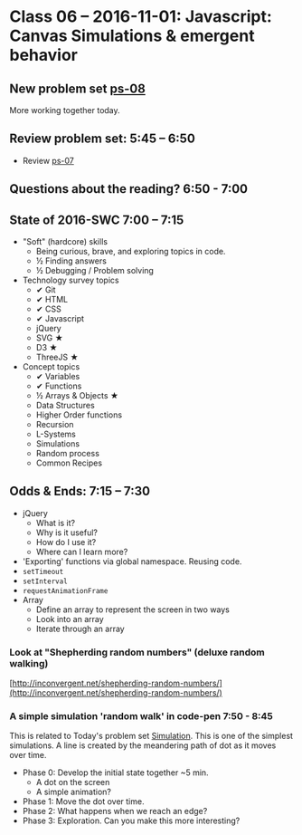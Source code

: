 # Class 06 – 2016-11-01: Javascript: Canvas Simulations & emergent behavior

## New problem set [ps-08](ps-08.html)

More working together today.


## Review problem set:  5:45 – 6:50 
* Review [ps-07](../07/ps-07.html) 


## Questions about the reading? 6:50 - 7:00


## State of 2016-SWC  7:00 – 7:15
- "Soft" (hardcore) skills
    - Being curious, brave, and exploring topics in code.
    - ½ Finding answers
    - ½ Debugging / Problem solving
- Technology survey topics
    - ✔ Git
    - ✔ HTML
    - ✔ CSS
    - ✔ Javascript
    - jQuery
    - SVG ★
    - D3 ★
    - ThreeJS ★
- Concept topics
    - ✔ Variables
    - ✔ Functions
    - ½ Arrays & Objects ★
    - Data Structures
    - Higher Order functions
    - Recursion
    - L-Systems
    - Simulations
    - Random process
    - Common Recipes
        
## Odds & Ends: 7:15 – 7:30
- jQuery
    - What is it?
    - Why is it useful?
    - How do I use it?
    - Where can I learn more?
- 'Exporting' functions via global namespace. Reusing code.
- `setTimeout`
- `setInterval`
- `requestAnimationFrame`
- Array
    - Define an array to represent the screen in two ways
    - Look into an array
    - Iterate through an array
    
### Look at "Shepherding random numbers" (deluxe random walking)
[http://inconvergent.net/shepherding-random-numbers/](http://inconvergent.net/shepherding-random-numbers/)


### A simple simulation 'random walk'  in code-pen 7:50 - 8:45
This is related to Today's problem set [Simulation](./ps-08). This is one of the simplest simulations. A line is created by the meandering path of dot as it moves over time.

- Phase 0: Develop the initial state together ~5 min.
    - A dot on the screen
    - A simple animation?
- Phase 1: Move the dot over time.
- Phase 2: What happens when we reach an edge?
- Phase 3: Exploration. Can you make this more interesting?

